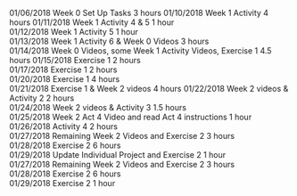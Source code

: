                             
01/06/2018   Week 0 Set Up Tasks			3 hours
01/10/2018	Week 1 Activity 				4 hours
01/11/2018	Week 1 Activity 4 & 5		1 hour                                   
01/12/2018	Week 1 Activity 5	       1 hour                             
01/13/2018	Week 1 Activity 6 & Week 0 Videos 3 hours                       
01/14/2018	Week 0 Videos, some Week 1 Activity Videos, Exercise 1	4.5 hours
01/15/2018	Exercise 1 2 hours	                                            
01/17/2018	Exercise 1 2 hours	                                            
01/20/2018	Exercise 1 4 hours	                                             
01/21/2018	Exercise 1 & Week 2 videos 4 hours
01/22/2018	Week 2 videos & Activity 2	 2 hours                           
01/24/2018	Week 2 videos & Activity 3	 1.5 hours                           
01/25/2018	Week 2 Act 4 Video and read Act 4 instructions	1 hour         
01/26/2018	Activity 4 2 hours	                                            
01/27/2018  Remaining Week 2 Videos and Exercise 2 3 hours                 
01/28/2018  Exercise 2 6 hours                                             
01/29/2018  Update Individual Project and Exercise 2   1 hour                
01/27/2018  Remaining Week 2 Videos and Exercise 2                  3 hours                                             
01/28/2018  Exercise 2 6 hours                                             
01/29/2018  Exercise 2 1 hour                                             